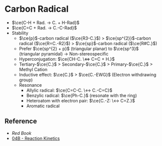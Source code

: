 # Carbon Radical

* $\ce{C-H + Rad. -> C. + H-Rad}$
* $\ce{C=C + Rad. -> C.-C-Rad}$
* Stability
  * $\ce{p}$-carbon radical ($\ce{R3-C.}$) > $\ce{sp^{2}}$-carbon radical ($\ce{R=C.-R2}$) > $\ce{sp}$-carbon radical ($\ce{R#C.}$)
  * Prefer $\ce{sp^{2} + p}$ (triangular planar) to $\ce{sp^3}$ (triangular pyramidal) → Non-stereospecific
  * Hyperconjugation: $\ce{CH-C. \<=> C=C + H.}$
  * Tertiary-$\ce{C.}$ > Secondary-$\ce{C.}$ > Primary-$\ce{C.}$ > Methyl Cation
  * Inductive effect: $\ce{C.}$ > $\ce{C.-EWG}$ (Electron withdrawing group)
  * Resonance
    * Allylic radical: $\ce{C=C-C. \<-> C.-C=C}$
    * Benzylic radical: $\ce{Ph-C.}$ (resonate with the ring)
    * Heteroatom with electron pair: $\ce{C.-Z: \<-> C=Z.}$
    * Aromatic radical

## Reference

* *Red Book*
* [04B - Reaction Kinetics](../../../../../00%20-%20Summary/SCCH134%20-%20Organic%20Chemistry%20for%20Medical%20Science/04B%20-%20Reaction%20Kinetics.md)
